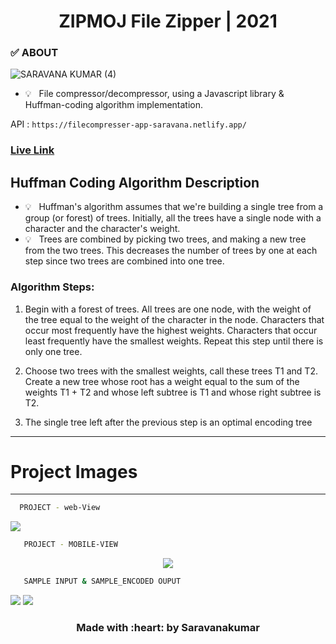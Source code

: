 <h1 align="center"> ZIPMOJ File Zipper | 2021  </h1>

### ✅ ABOUT
![SARAVANA KUMAR (4)](https://user-images.githubusercontent.com/63772127/192761478-f11db81c-dea1-47e5-84b4-b50d0c13d1d0.jpg)
- 💡 &nbsp; File compressor/decompressor, using a Javascript library &  Huffman-coding algorithm implementation.

API   :  ```https://filecompresser-app-saravana.netlify.app/```      &nbsp;  &nbsp; &nbsp;  
<h3> <a href="https://filecompresser-app-saravana.netlify.app/"> Live Link </a> </h3>


## Huffman Coding Algorithm Description

- 💡 &nbsp; Huffman's algorithm assumes that we're building a single tree from a group (or forest) of trees. 
Initially, all the trees have a single node with a character and the character's weight. 
- 💡 &nbsp; Trees are combined by picking two trees, and making a new tree from the two trees. 
This decreases the number of trees by one at each step since two trees are combined into one tree.

### Algorithm Steps:

1. Begin with a forest of trees. All trees are one node, with the weight of the tree equal to the weight of the character in the node. 
Characters that occur most frequently have the highest weights. Characters that occur least frequently have the smallest weights.
Repeat this step until there is only one tree.

2. Choose two trees with the smallest weights, call these trees T1 and T2. Create a new tree whose root has a weight equal to the sum of the weights T1 + T2 and whose left subtree is T1 and whose right subtree is T2.

3. The single tree left after the previous step is an optimal encoding tree

<hr>

# Project Images 
<hr>
  
```bash
  PROJECT - web-View
  ```
                   
  
<img src="https://user-images.githubusercontent.com/63772127/143257340-2a34665b-6df6-44b6-a5ba-4af53b1dec6d.png">

```bash
   PROJECT - MOBILE-VIEW
 ```
<p align="center"> <img src="https://user-images.githubusercontent.com/63772127/143259414-d71e9511-43d9-48f8-90d0-c56cdefae4c7.png"> </p>

```bash
   SAMPLE INPUT & SAMPLE_ENCODED OUPUT 
 ```
 <img src="https://user-images.githubusercontent.com/63772127/143257650-bfb62453-950c-4498-bfb9-f1dbc58e0f3e.png">
 <img src="https://user-images.githubusercontent.com/63772127/143257823-39efd18f-5542-49f9-b950-f649b3b3e7f9.png">

<h3 align='center'> Made with :heart: by Saravanakumar</h3>
